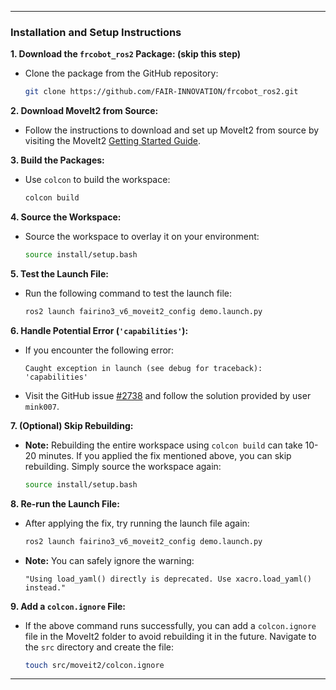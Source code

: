 
---

### Installation and Setup Instructions

**1. Download the `frcobot_ros2` Package: (skip this step)**
   - Clone the package from the GitHub repository:
     ```bash
     git clone https://github.com/FAIR-INNOVATION/frcobot_ros2.git
     ```

**2. Download MoveIt2 from Source:**
   - Follow the instructions to download and set up MoveIt2 from source by visiting the MoveIt2 [Getting Started Guide](https://moveit.picknik.ai/humble/doc/tutorials/getting_started/getting_started.html).

**3. Build the Packages:**
   - Use `colcon` to build the workspace:
     ```bash
     colcon build
     ```

**4. Source the Workspace:**
   - Source the workspace to overlay it on your environment:
     ```bash
     source install/setup.bash
     ```

**5. Test the Launch File:**
   - Run the following command to test the launch file:
     ```bash
     ros2 launch fairino3_v6_moveit2_config demo.launch.py
     ```

**6. Handle Potential Error (`'capabilities'`):**
   - If you encounter the following error:
     ```
     Caught exception in launch (see debug for traceback): 'capabilities'
     ```
   - Visit the GitHub issue [#2738](https://github.com/moveit/moveit2/issues/2738) and follow the solution provided by user `mink007`.

**7. (Optional) Skip Rebuilding:**
   - **Note:** Rebuilding the entire workspace using `colcon build` can take 10-20 minutes. If you applied the fix mentioned above, you can skip rebuilding. Simply source the workspace again:
     ```bash
     source install/setup.bash
     ```

**8. Re-run the Launch File:**
   - After applying the fix, try running the launch file again:
     ```bash
     ros2 launch fairino3_v6_moveit2_config demo.launch.py
     ```
   - **Note:** You can safely ignore the warning:
     ```
     "Using load_yaml() directly is deprecated. Use xacro.load_yaml() instead."
     ```

**9. Add a `colcon.ignore` File:**
   - If the above command runs successfully, you can add a `colcon.ignore` file in the MoveIt2 folder to avoid rebuilding it in the future. Navigate to the `src` directory and create the file:
     ```bash
     touch src/moveit2/colcon.ignore
     ```

---
